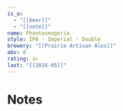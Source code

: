 ```yaml
---
is_a:
  - "[[beer]]"
  - "[[note]]"
name: Phantasmagoria
style: IPA - Imperial - Double
brewery: "[[Prairie Artisan Ales]]"
abv: 8
rating: 👍
last: "[[2016-05]]"
---
```

# Notes

